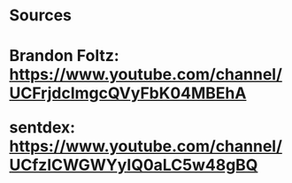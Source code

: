 <h1>Sources<h1>

Brandon Foltz:
https://www.youtube.com/channel/UCFrjdcImgcQVyFbK04MBEhA

sentdex:
https://www.youtube.com/channel/UCfzlCWGWYyIQ0aLC5w48gBQ
